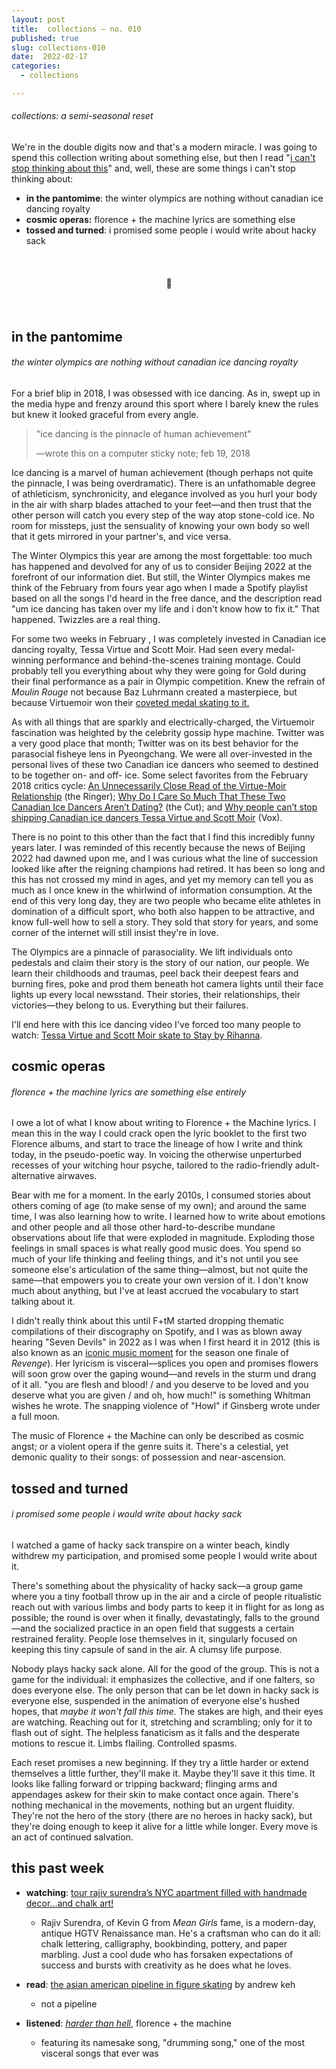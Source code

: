 ```yaml
---
layout: post
title:  collections — no. 010
published: true
slug: collections-010
date:  2022-02-17
categories:
  - collections

---
```


###### collections: a semi-seasonal reset

We're in the double digits now and that's a modern miracle. I was going to spend this collection writing about something else, but then I read "[i can't stop thinking about this](https://www.newyorker.com/culture/infinite-scroll/i-cant-stop-thinking-about-this)" and, well, these are some things i can't stop thinking about: 

- **in the pantomime**: the winter olympics are nothing without canadian ice dancing royalty
- **cosmic operas:** florence + the machine lyrics are something else
- **tossed and turned**: i promised some people i would write about hacky sack

<br />

<h4 style="text-align:center">💌</h4>

<!--more-->

<br/>

## in the pantomime

###### the winter olympics are nothing without canadian ice dancing royalty

For a brief blip in 2018, I was obsessed with ice dancing. As in, swept up in the media hype and frenzy around this sport where I barely knew the rules but knew it looked graceful from every angle.

> "ice dancing is the pinnacle of human achievement"
>
> —wrote this on a computer sticky note; feb 19, 2018

Ice dancing is a marvel of human achievement (though perhaps not quite the pinnacle, I was being overdramatic). There is an unfathomable degree of athleticism, synchronicity, and elegance involved as you hurl your body in the air with sharp blades attached to your feet—and then trust that the other person will catch you every step of the way atop stone-cold ice. No room for missteps, just the sensuality of knowing your own body so well that it gets mirrored in your partner's, and vice versa. 

The Winter Olympics this year are among the most forgettable: too much has happened and devolved for any of us to consider Beijing 2022 at the forefront of our information diet. But still, the Winter Olympics makes me think of the February from fours year ago when I made a Spotify playlist based on all the songs I'd heard in the free dance, and the description read "um ice dancing has taken over my life and i don't know how to fix it." That happened. Twizzles are a real thing. 

For some two weeks in February , I was completely invested in Canadian ice dancing royalty, Tessa Virtue and Scott Moir. Had seen every medal-winning performance and behind-the-scenes training montage. Could probably tell you everything about why they were going for Gold during their final performance as a pair in Olympic competition. Knew the refrain of *Moulin Rouge* not because Baz Luhrmann created a masterpiece, but because Virtuemoir won their [coveted medal skating to it.](https://www.youtube.com/watch?v=wOEKdWrtz6U&t=55s)

As with all things that are sparkly and electrically-charged, the Virtuemoir fascination was heighted by the celebrity gossip hype machine. Twitter was a very good place that month; Twitter was on its best behavior for the parasocial fisheye lens in Pyeongchang. We were all over-invested in the personal lives of these two Canadian ice dancers who seemed to destined to be together on- and off- ice. Some select favorites from the February 2018 critics cycle: [An Unnecessarily Close Read of the Virtue-Moir Relationship](https://www.theringer.com/olympics/2018/2/19/17021330/tessa-virtue-scott-moir-relationship-winter-olympics) (the Ringer); [Why Do I Care So Much That These Two Canadian Ice Dancers Aren’t Dating?](https://www.thecut.com/2018/02/are-tessa-virtue-and-scott-moir-dating-olympics-2018.html) (the Cut); and [Why people can’t stop shipping Canadian ice dancers Tessa Virtue and Scott Moir](https://www.vox.com/culture/2018/2/22/17035136/ice-dancing-relationships-tessa-virtue-scott-moir-dating) (Vox). 

There is no point to this other than the fact that I find this incredibly funny years later. I was reminded of this recently because the news of Beijing 2022 had dawned upon me, and I was curious what the line of succession looked like after the reigning champions had retired. It has been so long and this has not crossed my mind in ages, and yet my memory can tell you as much as I once knew in the whirlwind of information consumption.  At the end of this very long day, they are two people who became elite athletes in domination of a difficult sport, who both also happen to be attractive, and know full-well how to sell a story. They sold that story for years, and some corner of the internet will still insist they're in love.

The Olympics are a pinnacle of parasociality. We lift individuals onto pedestals and claim their story is the story of our nation, our people. We learn their childhoods and traumas, peel back their deepest fears and burning fires, poke and prod them beneath hot camera lights until their face lights up every local newsstand. Their stories, their relationships, their victories—they belong to us. Everything but their failures. 

I'll end here with this ice dancing video I've forced too many people to watch: [Tessa Virtue and Scott Moir skate to Stay by Rihanna](https://www.youtube.com/watch?v=eysNtspIDWs).  



## cosmic operas

###### florence + the machine lyrics are something else entirely

I owe a lot of what I know about writing to Florence + the Machine lyrics. I mean this in the way I could crack open the lyric booklet to the first two Florence albums, and start to trace the lineage of how I write and think today, in the pseudo-poetic way. In voicing the otherwise unperturbed recesses of your witching hour psyche, tailored to the radio-friendly adult-alternative airwaves.

Bear with me for a moment. In the early 2010s, I consumed stories about others coming of age (to make sense of my own); and around the same time, I was also learning how to write. I learned how to write about emotions and other people and all those other hard-to-describe mundane observations about life that were exploded in magnitude. Exploding those feelings in small spaces is what really good music does. You spend so much of your life thinking and feeling things, and it's not until you see someone else's articulation of the same thing—almost, but not quite the same—that empowers you to create your own version of it. I don't know much about anything, but I've at least accrued the vocabulary to start talking about it.

I didn't really think about this until F+tM started dropping thematic compilations of their discography on Spotify, and I was as blown away hearing "Seven Devils" in 2022 as I was when I first heard it in 2012 (this is also known as an [iconic music moment](https://www.youtube.com/watch?v=Qmt6l8TwJ8w) for the season one finale of *Revenge*). Her lyricism is visceral—splices you open and promises flowers will soon grow over the gaping wound—and revels in the sturm und drang of it all. "you are flesh and blood! / and you deserve to be loved and you deserve what you are given / and oh, how much!" is something Whitman wishes he wrote. The snapping violence of "Howl" if Ginsberg wrote under a full moon. 

The music of Florence + the Machine can only be described as cosmic angst; or a violent opera if the genre suits it. There's a celestial, yet demonic quality to their songs: of possession and near-ascension. 





## tossed and turned

###### i promised some people i would write about hacky sack

I watched a game of hacky sack transpire on a winter beach, kindly withdrew my participation, and promised some people I would write about it.

There's something about the physicality of hacky sack—a group game where you a tiny football throw up in the air and a circle of people ritualistic reach out with various limbs and body parts to keep it in flight for as long as possible; the round is over when it finally, devastatingly, falls to the ground—and the socialized practice in an open field that suggests a certain restrained ferality. People lose themselves in it, singularly focused on keeping this tiny capsule of sand in the air. A clumsy life purpose.

Nobody plays hacky sack alone. All for the good of the group. This is not a game for the individual: it emphasizes the collective, and if one falters, so does everyone else. The only person that can be let down in hacky sack is everyone else, suspended in the animation of everyone else's hushed hopes, that *maybe it won't fall this time.* The stakes are high, and their eyes are watching. Reaching out for it, stretching and scrambling; only for it to flash out of sight. The helpless fanaticism as it falls and the desperate motions to rescue it. Limbs flailing. Controlled spasms.

Each reset promises a new beginning. If they try a little harder or extend themselves a little further, they'll make it. Maybe they'll save it this time. It looks like falling forward or tripping backward; flinging arms and appendages askew for their skin to make contact once again. There's nothing mechanical in the movements, nothing but an urgent fluidity. They're not the hero of the story (there are no heroes in hacky sack), but they're doing enough to keep it alive for a little while longer. Every move is an act of continued salvation.





## this past week

- **watching**: [tour rajiv surendra’s NYC apartment filled with handmade decor...and chalk art!](https://youtu.be/7Uo2nomf4I0) 
  - Rajiv Surendra, of Kevin G from *Mean Girls* fame, is a modern-day, antique HGTV Renaissance man. He's a craftsman who can do it all: chalk lettering, calligraphy, bookbinding, pottery, and paper marbling. Just a cool dude who has forsaken expectations of success and bursts with creativity as he does what he loves. 
- **read**: [the asian american pipeline in figure skating](https://www.nytimes.com/2022/02/08/sports/olympics/figure-skating-chen-asian-americans.html) by andrew keh
  - not a pipeline

- **listened**: [*harder than hell*](https://open.spotify.com/album/4X9nSf8xmYbemrz2IAXFgY?si=dbcGwb2kQWKDOteu7bzvMg), florence + the machine
  - featuring its namesake song, "drumming song," one of the most visceral songs that ever was

<br />
